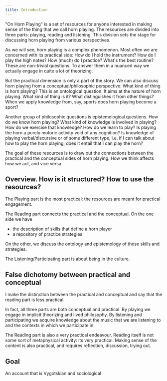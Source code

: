 ```yaml
---
title: Introduction
---
```


"On Horn Playing" is a set of resources for anyone interested in making sense of the thing that we call horn playing. The resources are divided into three parts: playing, reading and listening. This division sets the stage for discussing horn playing from various perspectives.

As we will see, horn playing is a complex phenomenon. Most often we are concerned with its practical side: How do I hold the instrument? How do I play the high notes? How (much) do I practice? What's the best routine? These are non-trivial questions. To answer them in a nuanced way we actually engage in quite a lot of theorizing.

But the practical dimension is only a part of the story. We can also discuss horn playing from a conceptual/philosophic perspective: What kind of thing is horn playing? This is an ontological question. It aims at the nature of horn playing. What kind of thing is it? What distinguishes it from other things? When we apply knowledge from, say, sports does horn playing become a sport?

Another group of philosophic questions is epistemological questions. How do we know horn playing? What kind of knowledge is involved in playing? How do we exercise that knowledge? How do we learn to play? Is playing the horn a purely motoric activity void of any cognition? Is knowledge of playing verbal/discursive or of some different type, i.e. if I can talk about how to play the horn playing, does it entail that I can play the horn?

The goal of these resources is to draw out the connections between the practical and the conceptual sides of horn playing. How we think affects how we act, and vice versa.

## Overview. How is it structured? How to use the resources?



The Playing part is the most practical: the resources are meant for practical engagement.

The Reading part connects the practical and the conceptual. On the one side we have
- the description of skills that define a horn player
- a repository of practice strategies

On the other, we discuss the ontology and epistemology of those skills and strategies.

The Listening/Participating part is about being in the culture.

## False dichotomy between practical and conceptual

I make the distinction between the practical and conceptual and say that the reading part is less practical.

In fact, all three parts are both conceptual and practical. By playing we engage in implicit theorizing and lived philosophy. By listening and participating we acquire knowledge about the music that we are listening to and the contexts in which we participate in.

The Reading part is also a very practical endeavour. Reading itself is not some sort of metaphysical activity: its very practical. Making sense of the content is also practical, and requires reflection, discussion, trying out.




## Goal

An account that is Vygotskian and sociological
